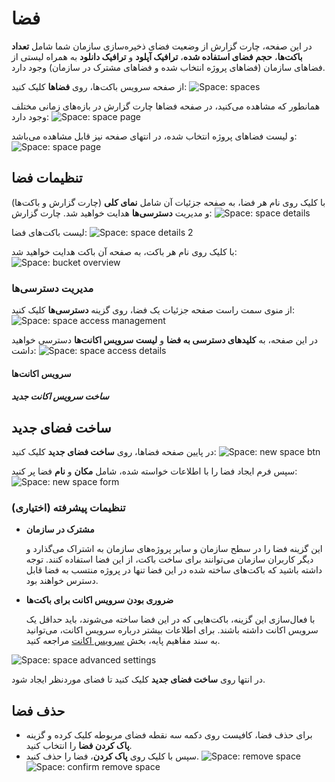 # فضا

در این صفحه، چارت گزارش از وضعیت فضای ذخیره‌سازی سازمان شما شامل **تعداد باکت‌ها**، **حجم فضای استفاده شده**، **ترافیک آپلود** و **ترافیک دانلود** به همراه لیستی از فضاهای سازمان (فضاهای پروژه انتخاب شده و فضاهای مشترک در سازمان) وجود دارد.

از صفحه سرویس باکت‌ها، روی **فضاها** کلیک کنید:
![Space: spaces](spaces.png)

همانطور که مشاهده می‌کنید، در صفحه فضاها چارت گزارش در بازه‌های زمانی مختلف وجود دارد:
![Space: space page](space-page.png)

و لیست فضاهای پروژه انتخاب شده، در انتهای صفحه نیز قابل مشاهده می‌باشد:
![Space: space page](spaces-list.png)

## تنظیمات فضا

با کلیک روی نام هر فضا، به صفحه جزئیات آن شامل **نمای کلی** (چارت گزارش و باکت‌ها) و مدیریت **دسترسی‌ها** هدایت خواهید شد.
چارت گزارش:
![Space: space details](space-details.png)

لیست باکت‌های فضا:
![Space: space details 2](space-details-2.png)

با کلیک روی نام هر باکت، به صفحه آن باکت هدایت خواهید شد:
![Space: bucket overview](bucket-details.png)

### مدیریت دسترسی‌ها

از منوی سمت راست صفحه جزئیات یک فضا، روی گزینه **دسترسی‌ها** کلیک کنید:
![Space: space access management](space-access-managemet.png)

در این صفحه، به **کلیدهای دسترسی به فضا** و **لیست سرویس اکانت‌ها** دسترسی خواهید داشت:
![Space: space access details](space-access-details.png)

#### سرویس اکانت‌ها

##### ساخت سرویس اکانت جدید

## ساخت فضای جدید

در پایین صفحه فضاها، روی **ساخت فضای جدید** کلیک کنید:
![Space: new space btn](new-space-btn.png)

سپس فرم ایجاد فضا را با اطلاعات خواسته شده، شامل **مکان** و **نام** فضا پر کنید:
![Space: new space form](new-space-form.png)

### تنظیمات پیشرفته (اختیاری)

- **مشترک در سازمان**

  این گزینه فضا را در سطح سازمان و سایر پروژه‌های سازمان به اشتراک می‌گذارد و دیگر کاربران سازمان می‌توانند برای ساخت باکت، از این فضا استفاده کنند.
  توجه داشته باشید که باکت‌های ساخته شده در این فضا تنها در پروژه منتسب به فضا قابل دسترس خواهند بود.

- **ضروری بودن سرویس اکانت برای باکت‌ها**

  با فعال‌سازی این گزینه، باکت‌هایی که در این فضا ساخته می‌شوند، باید حداقل یک سرویس اکانت داشته باشند.
  برای اطلاعات بیشتر درباره سرویس اکانت، می‌توانید به سند مفاهیم پایه، بخش [سرویس اکانت](../#service-account) مراجعه کنید.

![Space: space advanced settings](space-advanced-settings.png)

در انتها روی **ساخت فضای جدید** کلیک کنید تا فضای موردنظر ایجاد شود.

## حذف فضا

- برای حذف فضا، کافیست روی دکمه سه نقطه فضای مربوطه کلیک کرده و گزینه **پاک کردن فضا** را انتخاب کنید.
- سپس با کلیک روی **پاک کردن**، فضا را حذف کنید.
  ![Space: remove space](remove-space.png)
  ![Space: confirm remove space](confirm-remove-space.png)
